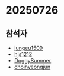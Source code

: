 # 20250726

## 참석자

- [jungeu1509](https://github.com/jungeu1509/)
- [hjs1212](https://github.com/hjs1212)
- [DoggySummer](https://github.com/DoggySummer)
- [choihyeongjun](https://github.com/choihyeongjun)
